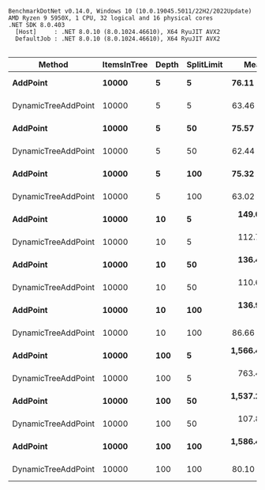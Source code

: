 ```

BenchmarkDotNet v0.14.0, Windows 10 (10.0.19045.5011/22H2/2022Update)
AMD Ryzen 9 5950X, 1 CPU, 32 logical and 16 physical cores
.NET SDK 8.0.403
  [Host]     : .NET 8.0.10 (8.0.1024.46610), X64 RyuJIT AVX2
  DefaultJob : .NET 8.0.10 (8.0.1024.46610), X64 RyuJIT AVX2


```
| Method              | ItemsInTree | Depth | SplitLimit | Mean        | Error    | StdDev   |
|-------------------- |------------ |------ |----------- |------------:|---------:|---------:|
| **AddPoint**            | **10000**       | **5**     | **5**          |    **76.11 ns** | **0.387 ns** | **0.343 ns** |
| DynamicTreeAddPoint | 10000       | 5     | 5          |    63.46 ns | 0.129 ns | 0.101 ns |
| **AddPoint**            | **10000**       | **5**     | **50**         |    **75.57 ns** | **0.195 ns** | **0.173 ns** |
| DynamicTreeAddPoint | 10000       | 5     | 50         |    62.44 ns | 0.172 ns | 0.144 ns |
| **AddPoint**            | **10000**       | **5**     | **100**        |    **75.32 ns** | **0.203 ns** | **0.180 ns** |
| DynamicTreeAddPoint | 10000       | 5     | 100        |    63.02 ns | 0.103 ns | 0.086 ns |
| **AddPoint**            | **10000**       | **10**    | **5**          |   **149.02 ns** | **0.098 ns** | **0.077 ns** |
| DynamicTreeAddPoint | 10000       | 10    | 5          |   112.72 ns | 0.027 ns | 0.024 ns |
| **AddPoint**            | **10000**       | **10**    | **50**         |   **136.47 ns** | **0.490 ns** | **0.435 ns** |
| DynamicTreeAddPoint | 10000       | 10    | 50         |   110.62 ns | 0.056 ns | 0.050 ns |
| **AddPoint**            | **10000**       | **10**    | **100**        |   **136.97 ns** | **0.130 ns** | **0.109 ns** |
| DynamicTreeAddPoint | 10000       | 10    | 100        |    86.66 ns | 0.603 ns | 0.503 ns |
| **AddPoint**            | **10000**       | **100**   | **5**          | **1,566.47 ns** | **1.699 ns** | **1.419 ns** |
| DynamicTreeAddPoint | 10000       | 100   | 5          |   763.44 ns | 0.965 ns | 0.754 ns |
| **AddPoint**            | **10000**       | **100**   | **50**         | **1,537.21 ns** | **2.169 ns** | **1.923 ns** |
| DynamicTreeAddPoint | 10000       | 100   | 50         |   107.87 ns | 0.143 ns | 0.127 ns |
| **AddPoint**            | **10000**       | **100**   | **100**        | **1,586.48 ns** | **2.699 ns** | **2.107 ns** |
| DynamicTreeAddPoint | 10000       | 100   | 100        |    80.10 ns | 0.376 ns | 0.334 ns |
